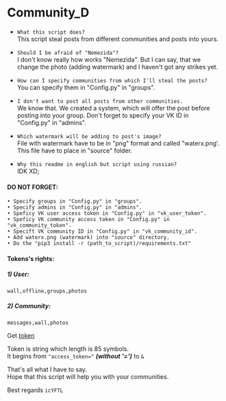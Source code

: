 # Community_D

* `What this script does?`  
    This script steal posts from different communities and posts into yours.

* `Should I be afraid of "Nemezida"?`  
    I don't know really how works "Nemezida".
    But I can say, that we change the photo (adding watermark)
    and I haven't got any strikes yet.

* `How can I specify communities from which I'll steal the posts?`  
    You can specify them in "Config.py" in "groups".

* `I don't want to post all posts from other communities.`  
    We know that.
    We created a system, which will offer the post before posting into your group.
    Don't forget to specify your VK ID in "Config.py" in "admins".

* `Which watermark will be adding to post's image?`  
    File with watermark have to be in "png" format and called "waterx.png'.
    This file have to place in "source" folder.
    
* `Why this readme in english but script using russian?`  
    IDK XD;




#### DO NOT FORGET:
    • Specify groups in "Config.py" in "groups".
    • Specify admins in "Config.py" in "admins".
    • Speficy VK user access token in "Config.py" in "vk_user_token".  
    • Speficy VK community access token in "Config.py" in "vk_community_token".
    • Specift VK community ID in "Config.py" in "vk_community_id".  
    • Add waterx.png (watermark) into "source" directory.  
    • Do the "pip3 install -r (path_to_script)/requirements.txt"

#### Tokens's rights:  
##### 1) User: 
    wall,offline,groups,photos
##### 2) Community:
    messages,wall,photos

Get [token](https://oauth.vk.com/authorize?client_id=6949573&scope=wall,offline,groups,photos&redirect_uri=https://oauth.vk.com/blank.html&display=page&response_type=token&revoke=1 "Get user's access token VK")

Token is string which length is 85 symbols.  
It begins from `"access_token="` ***(without '=')*** to `&`   


That's all what I have to say.  
Hope that this script will help you with your communities.

Best regards `icYFTL`


